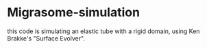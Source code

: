 # Migrasome-simulation
this code is simulating an elastic tube with a rigid domain, using Ken Brakke's "Surface Evolver".
